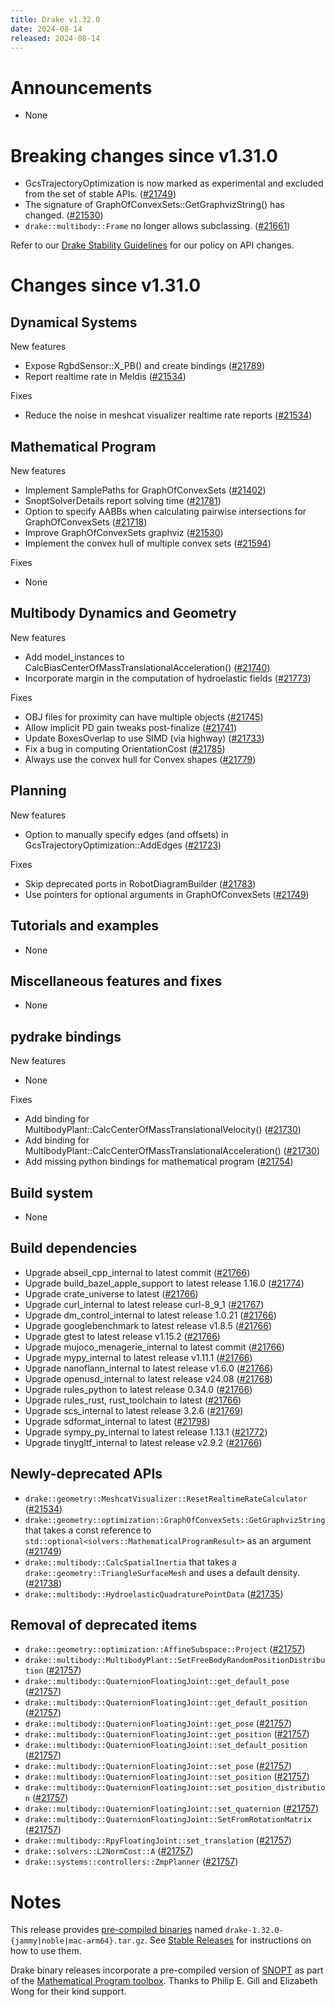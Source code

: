 ```yaml
---
title: Drake v1.32.0
date: 2024-08-14
released: 2024-08-14
---
```


# Announcements

* None

# Breaking changes since v1.31.0

* GcsTrajectoryOptimization is now marked as experimental and excluded from the set of stable APIs. ([#21749][_#21749]) 
* The signature of GraphOfConvexSets::GetGraphvizString() has changed. ([#21530][_#21530])
* `drake::multibody::Frame` no longer allows subclassing. ([#21661][_#21661])

Refer to our [Drake Stability Guidelines](/stable.html) for our policy
on API changes.

# Changes since v1.31.0

## Dynamical Systems

<!-- <relnotes for systems go here> -->


New features

* Expose RgbdSensor::X_PB() and create bindings ([#21789][_#21789])
* Report realtime rate in Meldis ([#21534][_#21534])

Fixes

* Reduce the noise in meshcat visualizer realtime rate reports ([#21534][_#21534])

## Mathematical Program

<!-- <relnotes for solvers go here> -->

New features

* Implement SamplePaths for GraphOfConvexSets ([#21402][_#21402])
* SnoptSolverDetails report solving time ([#21781][_#21781])
* Option to specify AABBs when calculating pairwise intersections for GraphOfConvexSets ([#21718][_#21718])
* Improve GraphOfConvexSets graphviz ([#21530][_#21530]) 
* Implement the convex hull of multiple convex sets ([#21594][_#21594]) 

Fixes

* None

## Multibody Dynamics and Geometry

<!-- <relnotes for geometry,multibody go here> -->


New features

* Add model_instances to CalcBiasCenterOfMassTranslationalAcceleration() ([#21740][_#21740])
* Incorporate margin in the computation of hydroelastic fields ([#21773][_#21773])

Fixes

* OBJ files for proximity can have multiple objects ([#21745][_#21745])
* Allow implicit PD gain tweaks post-finalize ([#21741][_#21741])
* Update BoxesOverlap to use SIMD (via highway) ([#21733][_#21733])
* Fix a bug in computing OrientationCost ([#21785][_#21785])
* Always use the convex hull for Convex shapes ([#21779][_#21779])


## Planning

<!-- <relnotes for planning go here> -->

New features

* Option to manually specify edges (and offsets) in GcsTrajectoryOptimization::AddEdges ([#21723][_#21723])

Fixes

* Skip deprecated ports in RobotDiagramBuilder ([#21783][_#21783])
* Use pointers for optional arguments in GraphOfConvexSets ([#21749][_#21749])  

## Tutorials and examples

<!-- <relnotes for examples,tutorials go here> -->

* None

## Miscellaneous features and fixes

<!-- <relnotes for common,math,lcm,lcmtypes,manipulation,perception,visualization go here> -->

* None

## pydrake bindings

<!-- <relnotes for bindings go here> -->

New features

* None

Fixes

* Add binding for MultibodyPlant::CalcCenterOfMassTranslationalVelocity() ([#21730][_#21730])
* Add binding for MultibodyPlant::CalcCenterOfMassTranslationalAcceleration() ([#21730][_#21730])
* Add missing python bindings for mathematical program ([#21754][_#21754])

## Build system

<!-- <relnotes for cmake,doc,setup,third_party,tools go here> -->

* None

## Build dependencies

<!-- <relnotes for workspace go here> -->

* Upgrade abseil_cpp_internal to latest commit ([#21766][_#21766])
* Upgrade build_bazel_apple_support to latest release 1.16.0 ([#21774][_#21774])
* Upgrade crate_universe to latest ([#21766][_#21766])
* Upgrade curl_internal to latest release curl-8_9_1 ([#21767][_#21767])
* Upgrade dm_control_internal to latest release 1.0.21 ([#21766][_#21766])
* Upgrade googlebenchmark to latest release v1.8.5 ([#21766][_#21766])
* Upgrade gtest to latest release v1.15.2 ([#21766][_#21766])
* Upgrade mujoco_menagerie_internal to latest commit ([#21766][_#21766])
* Upgrade mypy_internal to latest release v1.11.1 ([#21766][_#21766])
* Upgrade nanoflann_internal to latest release v1.6.0 ([#21766][_#21766])
* Upgrade openusd_internal to latest release v24.08 ([#21768][_#21768])
* Upgrade rules_python to latest release 0.34.0 ([#21766][_#21766])
* Upgrade rules_rust, rust_toolchain to latest ([#21766][_#21766])
* Upgrade scs_internal to latest release 3.2.6 ([#21769][_#21769])
* Upgrade sdformat_internal to latest ([#21798][_#21798])
* Upgrade sympy_py_internal to latest release 1.13.1 ([#21772][_#21772])
* Upgrade tinygltf_internal to latest release v2.9.2 ([#21766][_#21766])

## Newly-deprecated APIs

* `drake::geometry::MeshcatVisualizer::ResetRealtimeRateCalculator` ([#21534][_#21534])
* `drake::geometry::optimization::GraphOfConvexSets::GetGraphvizString` that takes a const reference to `std::optional<solvers::MathematicalProgramResult>` as an argument ([#21749][_#21749])  
* `drake::multibody::CalcSpatialInertia` that takes a `drake::geometry::TriangleSurfaceMesh` and uses a default density. ([#21738][_#21738])
* `drake::multibody::HydroelasticQuadraturePointData` ([#21735][_#21735])

## Removal of deprecated items

* `drake::geometry::optimization::AffineSubspace::Project` ([#21757][_#21757])
* `drake::multibody::MultibodyPlant::SetFreeBodyRandomPositionDistribution` ([#21757][_#21757])
* `drake::multibody::QuaternionFloatingJoint::get_default_pose` ([#21757][_#21757])
* `drake::multibody::QuaternionFloatingJoint::get_default_position` ([#21757][_#21757])
* `drake::multibody::QuaternionFloatingJoint::get_pose` ([#21757][_#21757])
* `drake::multibody::QuaternionFloatingJoint::get_position` ([#21757][_#21757])
* `drake::multibody::QuaternionFloatingJoint::set_default_position` ([#21757][_#21757])
* `drake::multibody::QuaternionFloatingJoint::set_pose` ([#21757][_#21757])
* `drake::multibody::QuaternionFloatingJoint::set_position` ([#21757][_#21757])
* `drake::multibody::QuaternionFloatingJoint::set_position_distribution` ([#21757][_#21757])
* `drake::multibody::QuaternionFloatingJoint::set_quaternion` ([#21757][_#21757])
* `drake::multibody::QuaternionFloatingJoint::SetFromRotationMatrix` ([#21757][_#21757])
* `drake::multibody::RpyFloatingJoint::set_translation` ([#21757][_#21757])
* `drake::solvers::L2NormCost::A` ([#21757][_#21757])
* `drake::systems::controllers::ZmpPlanner` ([#21757][_#21757])

# Notes


This release provides [pre-compiled binaries](https://github.com/RobotLocomotion/drake/releases/tag/v1.32.0) named
``drake-1.32.0-{jammy|noble|mac-arm64}.tar.gz``. See [Stable Releases](/from_binary.html#stable-releases) for instructions on how to use them.

Drake binary releases incorporate a pre-compiled version of [SNOPT](https://ccom.ucsd.edu/~optimizers/solvers/snopt/) as part of the
[Mathematical Program toolbox](https://drake.mit.edu/doxygen_cxx/group__solvers.html). Thanks to
Philip E. Gill and Elizabeth Wong for their kind support.

<!-- <begin issue links> -->
[_#21402]: https://github.com/RobotLocomotion/drake/pull/21402
[_#21530]: https://github.com/RobotLocomotion/drake/pull/21530
[_#21534]: https://github.com/RobotLocomotion/drake/pull/21534
[_#21594]: https://github.com/RobotLocomotion/drake/pull/21594
[_#21661]: https://github.com/RobotLocomotion/drake/pull/21661
[_#21718]: https://github.com/RobotLocomotion/drake/pull/21718
[_#21723]: https://github.com/RobotLocomotion/drake/pull/21723
[_#21730]: https://github.com/RobotLocomotion/drake/pull/21730
[_#21733]: https://github.com/RobotLocomotion/drake/pull/21733
[_#21735]: https://github.com/RobotLocomotion/drake/pull/21735
[_#21738]: https://github.com/RobotLocomotion/drake/pull/21738
[_#21740]: https://github.com/RobotLocomotion/drake/pull/21740
[_#21741]: https://github.com/RobotLocomotion/drake/pull/21741
[_#21745]: https://github.com/RobotLocomotion/drake/pull/21745
[_#21749]: https://github.com/RobotLocomotion/drake/pull/21749
[_#21754]: https://github.com/RobotLocomotion/drake/pull/21754
[_#21757]: https://github.com/RobotLocomotion/drake/pull/21757
[_#21766]: https://github.com/RobotLocomotion/drake/pull/21766
[_#21767]: https://github.com/RobotLocomotion/drake/pull/21767
[_#21768]: https://github.com/RobotLocomotion/drake/pull/21768
[_#21769]: https://github.com/RobotLocomotion/drake/pull/21769
[_#21772]: https://github.com/RobotLocomotion/drake/pull/21772
[_#21773]: https://github.com/RobotLocomotion/drake/pull/21773
[_#21774]: https://github.com/RobotLocomotion/drake/pull/21774
[_#21779]: https://github.com/RobotLocomotion/drake/pull/21779
[_#21781]: https://github.com/RobotLocomotion/drake/pull/21781
[_#21783]: https://github.com/RobotLocomotion/drake/pull/21783
[_#21785]: https://github.com/RobotLocomotion/drake/pull/21785
[_#21789]: https://github.com/RobotLocomotion/drake/pull/21789
[_#21798]: https://github.com/RobotLocomotion/drake/pull/21798
<!-- <end issue links> -->

<!--
  Current oldest_commit 880d38360512ab8b05a5745f4d87e182a4ad9592 (exclusive).
  Current newest_commit 75fc21fde7fad2fe2af2c7914e1a37381a39b310 (inclusive).
-->
